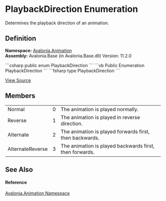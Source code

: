 # PlaybackDirection Enumeration


Determines the playback direction of an animation.



## Definition
**Namespace:** <a href="N_Avalonia_Animation">Avalonia.Animation</a>  
**Assembly:** Avalonia.Base (in Avalonia.Base.dll) Version: 11.2.0

<Tabs groupId="api-code-preview">
<TabItem value="csharp" label="C#">
```csharp
public enum PlaybackDirection
```
</TabItem>
<TabItem value="vb" label="VB">
```vb
Public Enumeration PlaybackDirection
```
</TabItem>
<TabItem value="fsharp" label="F#">
```fsharp
type PlaybackDirection
```
</TabItem>
</Tabs>



<a href="https://github.com/AvaloniaUI/Avalonia/tree/master/src/Avalonia.Base/Animation/PlaybackDirection.cs" title="View the source code">View Source</a>



## Members
<table>
<tr>
<td>Normal</td>
<td>0</td>
<td>The animation is played normally.</td>
</tr>
<tr>
<td>Reverse</td>
<td>1</td>
<td>The animation is played in reverse direction.</td>
</tr>
<tr>
<td>Alternate</td>
<td>2</td>
<td>The animation is played forwards first, then backwards.</td>
</tr>
<tr>
<td>AlternateReverse</td>
<td>3</td>
<td>The animation is played backwards first, then forwards.</td>
</tr>
</table>

## See Also


#### Reference
<a href="N_Avalonia_Animation">Avalonia.Animation Namespace</a>  
